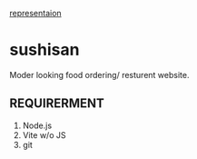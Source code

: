 [representaion](https://github.com/ARSHAD023/sushisan/blob/main/public/shushi-san.png)


# sushisan
Moder looking food ordering/ resturent website.

## REQUIRERMENT
1. Node.js
2. Vite w/o JS
3. git



